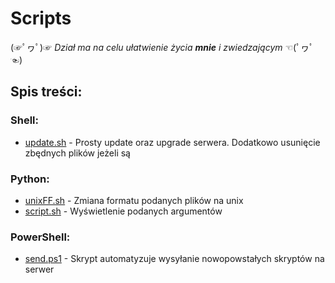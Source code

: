# Scripts  
(☞ﾟヮﾟ)☞ _Dział ma na celu ułatwienie życia ***mnie*** i zwiedzającym_ ☜(ﾟヮﾟ☜)


## Spis treści:
### Shell:
   - [update.sh](https://github.com/K0nicki/Scripts/blob/master/update.sh) - Prosty update oraz upgrade serwera. Dodatkowo usunięcie zbędnych plików jeżeli są
### Python:
   - [unixFF.sh](https://github.com/K0nicki/Scripts/blob/master/unixFF.sh) - Zmiana formatu podanych plików na unix
   - [script.sh](https://github.com/K0nicki/Scripts/blob/master/script.sh) - Wyświetlenie podanych argumentów
   
### PowerShell:
   - [send.ps1](https://github.com/K0nicki/Scripts/blob/master/send.ps1) - Skrypt automatyzuje wysyłanie nowopowstałych skryptów na serwer
